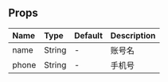 ## Props

| Name      |    Type  | Default  | Description |
| :-------- | :--------| :------- | :--- |
| name     | String |  - | 账号名 |
| phone     | String |  - | 手机号 |
